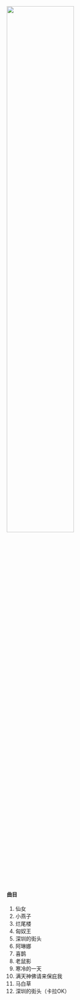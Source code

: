 

<img src="https://img3.doubanio.com/view/subject/m/public/s30008072.jpg" style="width:60%">

#### 曲目

1. 仙女
2. 小燕子
3. 烂尾楼
4. 匈奴王
5. 深圳的街头
6. 阿琳娜
7. 喜鹊
8. 老鼠影
9. 寒冷的一天
10. 满天神佛请来保庇我
11. 马白草
12. 深圳的街头（卡拉OK）

